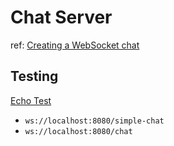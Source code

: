 # Chat Server

ref: [Creating a WebSocket chat](https://ktor.io/docs/creating-web-socket-chat.html)

## Testing

[Echo Test](https://www.websocket.org/echo.html)

- `ws://localhost:8080/simple-chat`
- `ws://localhost:8080/chat`

